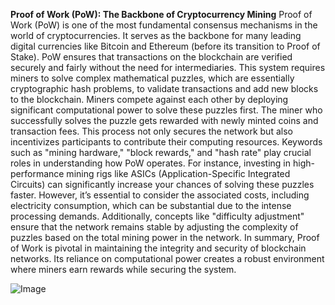 **Proof of Work (PoW): The Backbone of Cryptocurrency Mining**
Proof of Work (PoW) is one of the most fundamental consensus mechanisms in the world of cryptocurrencies. It serves as the backbone for many leading digital currencies like Bitcoin and Ethereum (before its transition to Proof of Stake). PoW ensures that transactions on the blockchain are verified securely and fairly without the need for intermediaries. This system requires miners to solve complex mathematical puzzles, which are essentially cryptographic hash problems, to validate transactions and add new blocks to the blockchain.
Miners compete against each other by deploying significant computational power to solve these puzzles first. The miner who successfully solves the puzzle gets rewarded with newly minted coins and transaction fees. This process not only secures the network but also incentivizes participants to contribute their computing resources. Keywords such as "mining hardware," "block rewards," and "hash rate" play crucial roles in understanding how PoW operates.
For instance, investing in high-performance mining rigs like ASICs (Application-Specific Integrated Circuits) can significantly increase your chances of solving these puzzles faster. However, it’s essential to consider the associated costs, including electricity consumption, which can be substantial due to the intense processing demands. Additionally, concepts like "difficulty adjustment" ensure that the network remains stable by adjusting the complexity of puzzles based on the total mining power in the network.
In summary, Proof of Work is pivotal in maintaining the integrity and security of blockchain networks. Its reliance on computational power creates a robust environment where miners earn rewards while securing the system.

![Image](https://github.com/user-attachments/assets/d7419ec9-dc67-403f-bf28-8faea5f1f74f)
